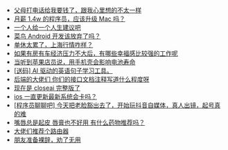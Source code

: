 + [父母打电话给我要钱了，跟我心里想的不太一样](https://www.v2ex.com/t/1113589)
+ [月薪 1.4w 的程序员，应该升级 Mac 吗？](https://www.v2ex.com/t/1113570)
+ [一个人给一个人生建议吧](https://www.v2ex.com/t/1113601)
+ [菜鸟 Android 开发该放弃了吗？](https://www.v2ex.com/t/1113560)
+ [单休太累了，上海行情咋样？](https://www.v2ex.com/t/1113602)
+ [如果有房有车经济压力不大后，有哪些幸福感比较强的工作呢](https://www.v2ex.com/t/1113548)
+ [当听到苹果店员说，用手机壳会影响电池寿命](https://www.v2ex.com/t/1113572)
+ [[送码] AI 驱动的英语句子学习工具。](https://www.v2ex.com/t/1113566)
+ [后端的大佬们 你们的接口文档注释写道什么程度呀](https://www.v2ex.com/t/1113551)
+ [现在是 closeai 完整版了](https://www.v2ex.com/t/1113620)
+ [ios 一直更新最新系统会卡吗？](https://www.v2ex.com/t/1113618)
+ [[程序员聊聊吧] 今天把老脸豁出去了，开始玩抖音自媒体，真人出镜，起号真的难](https://www.v2ex.com/t/1113650)
+ [嘴唇总是起皮 唇膏也不好用 有什么药物推荐吗？](https://www.v2ex.com/t/1113694)
+ [大佬们推荐个路由器](https://www.v2ex.com/t/1113697)
+ [朋友准备裸辞，劝了无用](https://www.v2ex.com/t/1113702)
